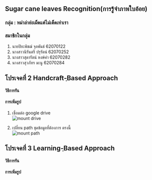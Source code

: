 ## Sugar cane leaves Recognition(การรู้จำภาพใบอ้อย)

### กลุ่ม : หม่าล่าอ่ะเผ็ดแต่ไม่เด็ดเท่าเรา  

### สมาชิกในกลุ่ม 
1. นายปิยะพิชฌ์ จุลพันธ์ 62070122
2. นางสาวนิรันตรี  ปรุรัตน์ 62070252
3. นางสาวสุดารัตน์ หงษ์คำ 62070282
4. นางสาวสุวภัทร มะนู   62070284


## โปรเจคที่ 2 Handcraft-ฺBased Approach
#### วิธีการรัน

#### การเพิ่มรูป 
1. เชื่อมต่อ google drive <br>
![mount drive](https://user-images.githubusercontent.com/73330190/119257740-ca915780-bbf0-11eb-863b-a00e396579e1.png)

2. เปลี่ยน path ชุดข้อมูลที่ต้องการ ตรงนี้ <br>
![mount path](https://user-images.githubusercontent.com/73330190/119257882-82266980-bbf1-11eb-98e1-6453ecc7c675.png)

## โปรเจคที่ 3  Learning-ฺBased Approach
 <h4> วิธีการรัน <h4>


 <h4> การเพิ่มรูป <h4>
  
